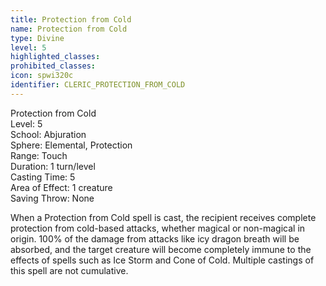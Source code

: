 ```yaml
---
title: Protection from Cold
name: Protection from Cold
type: Divine
level: 5
highlighted_classes: 
prohibited_classes: 
icon: spwi320c
identifier: CLERIC_PROTECTION_FROM_COLD
---
```

Protection from Cold  
Level: 5  
School: Abjuration  
Sphere: Elemental, Protection  
Range: Touch  
Duration: 1 turn/level  
Casting Time: 5  
Area of Effect: 1 creature  
Saving Throw: None  
  
When a Protection from Cold spell is cast, the recipient receives complete protection from cold-based attacks, whether magical or non-magical in origin. 100% of the damage from attacks like icy dragon breath will be absorbed, and the target creature will become completely immune to the effects of spells such as Ice Storm and Cone of Cold. Multiple castings of this spell are not cumulative.  
